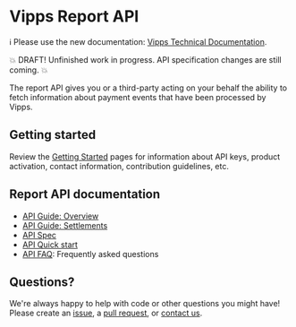 <!-- START_METADATA
---
title: Introduction
sidebar_position: 1
---
END_METADATA -->

# Vipps Report API

<!-- START_COMMENT -->

ℹ️ Please use the new documentation:
[Vipps Technical Documentation](https://vippsas.github.io/vipps-developer-docs/).

<!-- END_COMMENT -->

💥 DRAFT! Unfinished work in progress. API specification changes are still coming. 💥

The report API gives you or a third-party acting on your behalf the ability to fetch information about payment events that have been processed by Vipps.

## Getting started

Review the [Getting Started](https://github.com/vippsas/vipps-developers/blob/master/vipps-getting-started.md) pages for information about API keys, product activation, contact information, contribution guidelines, etc.

## Report API documentation

* [API Guide: Overview](vipps-report-api.md)
* [API Guide: Settlements](vipps-report-api-settlement-guide.md)
* [API Spec](https://vippsas.github.io/vipps-developer-docs/api/report)
* [API Quick start](vipps-report-api-quick-start.md)
* [API FAQ](vipps-report-api-faq.md): Frequently asked questions

## Questions?

We're always happy to help with code or other questions you might have!
Please create an [issue](https://github.com/vippsas/vipps-report-api/issues),
a [pull request](https://github.com/vippsas/vipps-report-api/pulls),
or [contact us](https://github.com/vippsas/vipps-report/blob/master/contact.md).
